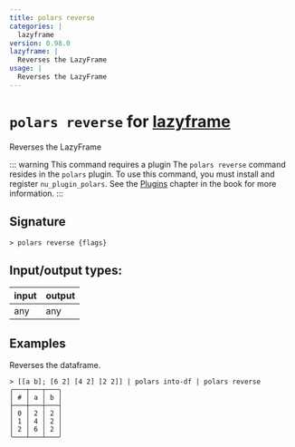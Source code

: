 ```yaml
---
title: polars reverse
categories: |
  lazyframe
version: 0.98.0
lazyframe: |
  Reverses the LazyFrame
usage: |
  Reverses the LazyFrame
---
```

<!-- This file is automatically generated. Please edit the command in https://github.com/nushell/nushell instead. -->

# `polars reverse` for [lazyframe](/commands/categories/lazyframe.md)

<div class='command-title'>Reverses the LazyFrame</div>

::: warning This command requires a plugin
The `polars reverse` command resides in the `polars` plugin.
To use this command, you must install and register `nu_plugin_polars`.
See the [Plugins](/book/plugins.html) chapter in the book for more information.
:::

## Signature

```> polars reverse {flags} ```


## Input/output types:

| input | output |
| ----- | ------ |
| any   | any    |

## Examples

Reverses the dataframe.
```nu
> [[a b]; [6 2] [4 2] [2 2]] | polars into-df | polars reverse
╭───┬───┬───╮
│ # │ a │ b │
├───┼───┼───┤
│ 0 │ 2 │ 2 │
│ 1 │ 4 │ 2 │
│ 2 │ 6 │ 2 │
╰───┴───┴───╯

```
